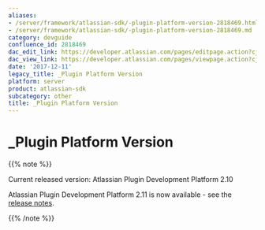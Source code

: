 ```yaml
---
aliases:
- /server/framework/atlassian-sdk/-plugin-platform-version-2818469.html
- /server/framework/atlassian-sdk/-plugin-platform-version-2818469.md
category: devguide
confluence_id: 2818469
dac_edit_link: https://developer.atlassian.com/pages/editpage.action?cjm=wozere&pageId=2818469
dac_view_link: https://developer.atlassian.com/pages/viewpage.action?cjm=wozere&pageId=2818469
date: '2017-12-11'
legacy_title: _Plugin Platform Version
platform: server
product: atlassian-sdk
subcategory: other
title: _Plugin Platform Version
---
```

# \_Plugin Platform Version

{{% note %}}

Current released version: Atlassian Plugin Development Platform 2.10

Atlassian Plugin Development Platform 2.11 is now available - see the [release notes](/server/framework/atlassian-sdk/plugin-development-platform-2-11-release-notes).

{{% /note %}}










